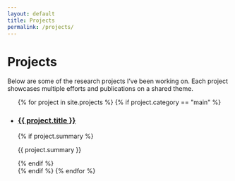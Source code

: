 ```yaml
---
layout: default
title: Projects
permalink: /projects/
---
```


<h1>Projects</h1>

<p>Below are some of the research projects I’ve been working on. Each project showcases multiple efforts and publications on a shared theme.</p>

<ul>
  {% for project in site.projects %}
    {% if project.category == "main" %}
      <li>
        <h3><a href="{{ project.url }}">{{ project.title }}</a></h3>
        {% if project.summary %}
          <p>{{ project.summary }}</p>
        {% endif %}
      </li>
    {% endif %}
  {% endfor %}
</ul>
